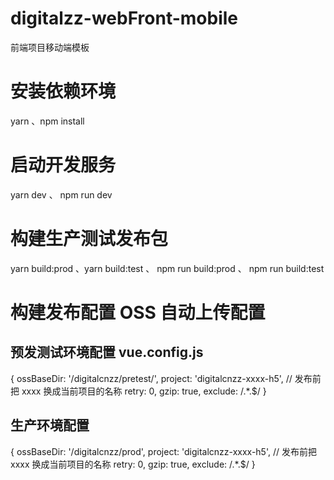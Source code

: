 # digitalzz-webFront-mobile

前端项目移动端模板

# 安装依赖环境

yarn 、npm install

# 启动开发服务

yarn dev 、 npm run dev

# 构建生产测试发布包

yarn build:prod 、yarn build:test 、 npm run build:prod 、 npm run build:test

# 构建发布配置 OSS 自动上传配置

## 预发测试环境配置 vue.config.js

{ ossBaseDir: '/digitalcnzz/pretest/', project: 'digitalcnzz-xxxx-h5', // 发布前把 xxxx 换成当前项目的名称 retry: 0,
gzip: true, exclude: /.\*\.\$/ }

## 生产环境配置

{ ossBaseDir: '/digitalcnzz/prod', project: 'digitalcnzz-xxxx-h5', // 发布前把 xxxx 换成当前项目的名称 retry: 0, gzip:
true, exclude: /.\*\.\$/ }
